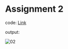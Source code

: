 # Assignment 2

code: [Link](./userDetail.js)

output:

![02](https://user-images.githubusercontent.com/118118102/212292079-0ab72d2a-125c-474f-8651-dfd821b6f2a3.png)